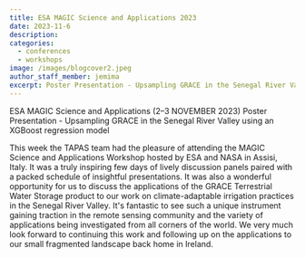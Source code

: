 ```yaml
---
title: ESA MAGIC Science and Applications 2023
date: 2023-11-6
description:
categories:
  - conferences
  - workshops
image: /images/blogcover2.jpeg
author_staff_member: jemima
excerpt: Poster Presentation - Upsampling GRACE in the Senegal River Valley using an XGBoost regression model
---
```



ESA MAGIC Science and Applications (2–3 NOVEMBER 2023)
Poster Presentation - Upsampling GRACE in the Senegal River Valley using an XGBoost regression model

This week the TAPAS team had the pleasure of attending the MAGIC Science and Applications Workshop hosted by ESA and NASA in Assisi, Italy. It was a truly inspiring few days of lively discussion panels paired with a packed schedule of insightful presentations. It was also a wonderful opportunity for us to discuss the applications of the GRACE Terrestrial Water Storage product to our work on climate-adaptable irrigation practices in the Senegal River Valley. It's fantastic to see such a unique instrument gaining traction in the remote sensing community and the variety of applications being investigated from all corners of the world. We very much look forward to continuing this work and following up on the applications to our small fragmented landscape back home in Ireland.
